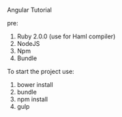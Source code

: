 Angular Tutorial

pre:
1. Ruby 2.0.0 (use for Haml compiler)
2. NodeJS
3. Npm
4. Bundle

To start the project use:

1. bower install
2. bundle
3. npm install
4. gulp
